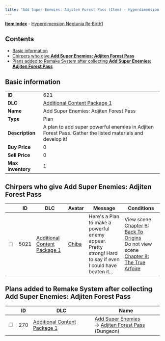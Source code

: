 ```yaml
---
title: "Add Super Enemies: Adjiten Forest Pass (Item) - Hyperdimension Neptunia Re;Birth1"
---
```


[**Item Index**](/neptunia/rb1/item/index.html) - [Hyperdimension Neptunia Re;Birth1](/neptunia/rb1)

## Contents

- [Basic information](#basic-information)
- [Chirpers who give **Add Super Enemies: Adjiten Forest Pass**](#chirpers-who-give-add-super-enemies-adjiten-forest-pass)
- [Plans added to Remake System after collecting **Add Super Enemies: Adjiten Forest Pass**](#plans-added-to-remake-system-after-collecting-add-super-enemies-adjiten-forest-pass)

## Basic information

|   |   |
| -- | -- |
| **ID** | 621 |
| **DLC** | [Additional Content Package 1](/neptunia/rb1/dlc/10-pack1.html) |
| **Name** | Add Super Enemies: Adjiten Forest Pass |
| **Type** | Plan |
| **Description** | A plan to add super powerful enemies in Adjiten Forest Pass. Gather the listed materials and develop it! |
| **Buy Price** | 0 |
| **Sell Price** | 0 |
| **Max inventory** | 1 |

## Chirpers who give **Add Super Enemies: Adjiten Forest Pass**

|    | ID | DLC | Avatar | Message | Conditions |
| -- | -- | --- | ------ | ------- | ---------- |
| <input type="checkbox" id="rb1-chirper-event-10-5021" class="trackbox" /> | 5021 | [Additional Content Package 1](/neptunia/rb1/dlc/10-pack1.html) | [Chiba](/neptunia/rb1/avatar/1-219-chiba.html) | Here's a Plan to make a powerful enemy appear.<br />Pretty strong! Hard to say if even I could have beaten it... | View scene [Chapter 6: Back To Origins](/neptunia/rb1/scene/1-607-chapter-6-back-to-origins.html)<br />Do not view scene [Chapter 8: The True Arfoire](/neptunia/rb1/scene/1-807-chapter-8-the-true-arfoire.html) |

## Plans added to Remake System after collecting **Add Super Enemies: Adjiten Forest Pass**

|    | ID | DLC | Name |
| -- | -- | --- | ---- |
| <input type="checkbox" id="rb1-remake-10-270" class="trackbox" /> | 270 | [Additional Content Package 1](/neptunia/rb1/dlc/10-pack1.html) | [Add Super Enemies](/neptunia/rb1/remake/10-270-add-super-enemies.html)<br />→ [Adjiten Forest Pass](/neptunia/rb1/dungeon/1-117-adjiten-forest-pass.html) (Dungeon) |